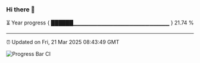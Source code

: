 ### Hi there 👋

⏳ Year progress { ██████▁▁▁▁▁▁▁▁▁▁▁▁▁▁▁▁▁▁▁▁▁▁▁▁ } 21.74 %

---

⏰ Updated on Fri, 21 Mar 2025 08:43:49 GMT

![Progress Bar CI](https://github.com/IshwaranRudhara/GIT-ACTION/workflows/Progress%20Bar%20CI/badge.svg)
